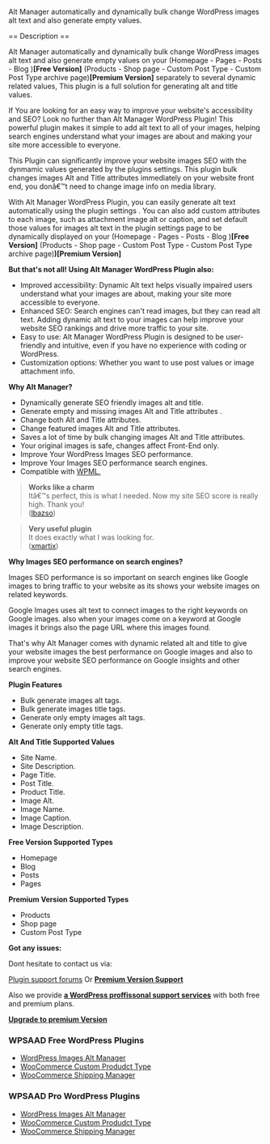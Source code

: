 Alt Manager automatically and dynamically bulk change WordPress images alt text and also generate empty values.

== Description ==
<p>Alt Manager automatically and dynamically bulk change WordPress images alt text and also generate empty values on your (Homepage - Pages - Posts - Blog )<strong>[Free Version]</strong> (Products - Shop page - Custom Post Type - Custom Post Type archive page)<strong>[Premium Version]</strong> separately to several dynamic related values, This plugin is a full solution for generating alt and title values.</p>
<p>If You are looking for an easy way to improve your website's accessibility and SEO? Look no further than Alt Manager WordPress Plugin! This powerful plugin makes it simple to add alt text to all of your images, helping search engines understand what your images are about and making your site more accessible to everyone.</p>
<p>This Plugin can significantly improve your website images SEO with the dynmamic values generated by the plugins settings. This plugin bulk changes images Alt and Title attributes immediately on your website front end, you donâ€™t need to change image info on media library.</p>
<p>With Alt Manager WordPress Plugin, you can easily generate  alt text automatically using the plugin settings . You can also add custom attributes to each image, such as attachment image alt or caption, and set default those values for images alt text in the plugin settings page to be dynamically displayed on your (Homepage - Pages - Posts - Blog )<strong>[Free Version]</strong> (Products - Shop page - Custom Post Type - Custom Post Type archive page)<strong>)[Premium Version]</strong> </p>
<p><strong>But that's not all! Using Alt Manager WordPress Plugin also:</strong></p>
<ul>
<li>Improved accessibility: Dynamic Alt text helps visually impaired users understand what your images are about, making your site more accessible to everyone.</li>
<li>Enhanced SEO: Search engines can't read images, but they can read alt text. Adding dynamic alt text to your images can help improve your website SEO rankings and drive more traffic to your site.</li>
<li>Easy to use: Alt Manager WordPress Plugin is designed to be user-friendly and intuitive, even if you have no experience with coding or WordPress.</li>
<li>Customization options: Whether you want to use post values or image attachment info.</li>
</ul>
<p><strong>Why Alt Manager?</strong></p>
<ul>
<li>Dynamically generate SEO friendly images alt and title. </li>
<li>Generate empty and missing images Alt and Title attributes .</li>
<li>Change both Alt and Title attributes.</li>
<li>Change featured images Alt and Title attributes.</li>
<li>Saves a lot of time by bulk changing images Alt and Title attributes. </li>
<li>Your original images is safe, changes affect Front-End only. </li>
<li>Improve Your WordPress Images SEO performance.</li>
<li>Improve Your Images SEO performance search engines.</li>
<li>Compatible with <a href="https://wpml.org/plugin/alt-manager/">WPML.</a></li>
</ul>
<blockquote>
<p><strong>Works like a charm</strong><br>
  Itâ€™s perfect, this is what I needed. Now my site SEO score is really high. Thank you!
<br>
(<a href="https://wordpress.org/support/topic/works-like-a-charm-1860/">lbazso</a>)</p>
</blockquote>
<blockquote>
<p><strong>Very useful plugin</strong><br>
 It does exactly what I was looking for.
<br>
(<a href="https://wordpress.org/support/topic/very-useful-plugin-1362/">xmartix</a>)</p>
</blockquote>
<p><strong>Why Images SEO performance on search engines?</strong></p>
<p>Images SEO performance is so important on search engines like Google images to bring traffic to your website as its shows your website images on related keywords.</p>
<p>Google Images uses alt text to connect images to the right keywords on Google images. also when your images come on a keyword at Google images it brings also the page URL where this images found.</p>
<p>That's why Alt Manager comes with dynamic related alt and title to give your website images the best performance on Google images and also to improve your website SEO performance on Google insights and other search engines.</p>
<p><strong>Plugin Features</strong></p>
<ul>
<li>Bulk generate images alt tags.</li>
<li>Bulk generate images title tags.</li>
<li>Generate only empty images alt tags.</li>
<li>Generate only empty title tags.</li>
</ul>
<p><strong>Alt And Title Supported Values</strong></p>
<ul>
<li>Site Name.</li>
<li>Site Description.</li>
<li>Page Title.</li>
<li>Post Title.</li>
<li>Product Title.</li>
<li>Image Alt.</li>
<li>Image Name.</li>
<li>Image Caption.</li>
<li>Image Description.</li>
</ul>
<p><strong>Free Version Supported Types</strong></p>
<ul>
<li>Homepage </li>
<li>Blog</li>
<li>Posts</li>
<li>Pages</li>
</ul>
<p><strong>Premium Version Supported Types</strong></p>
<ul>
<li> Products</li>
<li> Shop page</li>
<li> Custom Post Type</li>
</ul>
<p><strong>Got any issues:</strong></p>
<p>Dont hesitate to contact us via:</p>
<p><a href="https://wordpress.org/support/plugin/alt-manager/" >Plugin support forums</a> Or <a href="https://wpsaad.com/support/"><strong>Premium Version Support</strong></a></p>
<p>Also we provide <strong><a href="http://support.motkhases.com/" >a WordPress proffissonal support services</a></strong> with both free and premium plans.</p>

<p><strong><a href="https://wpsaad.com/alt-manager-wordpress-image-alt-text-plugin/" >Upgrade to premium Version</a></strong></p>

<h3>WPSAAD Free WordPress Plugins</h3>
<ul>
 	<li><a href="https://wordpress.org/plugins/alt-manager/">WordPress Images Alt Manager</a></li>
 	<li><a href="https://wordpress.org/plugins/custom-product-type-for-woocommerce/">WooCommerce Custom Produdct Type</a></li>
 	<li><a href="https://wordpress.org/plugins/shipping-manager-for-awoocommerce/">WooCommerce Shipping Manager</a></li>
</ul>
<h3>WPSAAD Pro WordPress Plugins</h3>
<ul>
 	<li><a href="https://wpsaad.com/alt-manager-wordpress-image-alt-text-plugin/">WordPress Images Alt Manager</a></li>
 	<li><a href="https://wpsaad.com/custom-product-type-for-woocommerce/">WooCommerce Custom Produdct Type</a></li>
 	<li><a href="https://wpsaad.com/shipping-manager-for-woocommerce/">WooCommerce Shipping Manager</a></li>
</ul>
